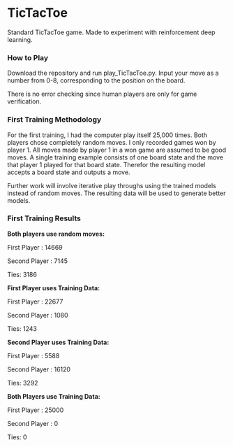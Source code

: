 # TicTacToe
Standard TicTacToe game. Made to experiment with reinforcement deep learning.


### How to Play
Download the repository and run play_TicTacToe.py. 
Input your move as a number from 0-8, corresponding to the position on the board.

There is no error checking since human players are only for game verification. 


### First Training Methodology

For the first training, I had the computer play itself 25,000 times. Both players chose 
completely random moves. I only recorded games won by player 1. All moves made by 
player 1 in a won game are assumed to be good moves. A single training example consists 
of one board state and the move that player 1 played for that board state. Therefor the 
resulting model accepts a board state and outputs a move.

Further work will involve iterative play throughs using the trained models instead of 
random moves. The resulting data will be used to generate better models.


### First Training Results

<b> Both players use random moves: </b>

First Player : 14669

Second Player : 7145

Ties: 3186


<b>First Player uses Training Data:</b>

First Player : 22677

Second Player : 1080

Ties: 1243


<b>Second Player uses Training Data:</b>

First Player : 5588

Second Player : 16120

Ties: 3292


<b>Both Players use Training Data:</b>

First Player : 25000

Second Player : 0

Ties: 0